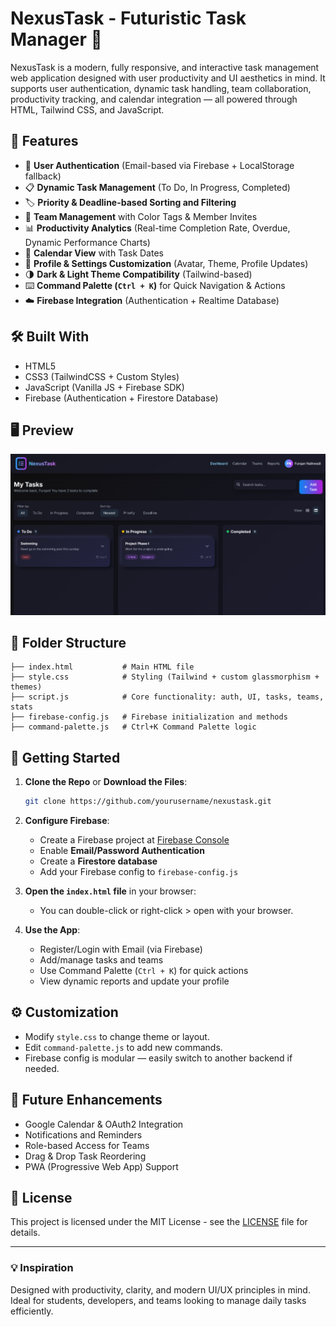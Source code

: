 # NexusTask - Futuristic Task Manager 🚀

NexusTask is a modern, fully responsive, and interactive task management web application designed with user productivity and UI aesthetics in mind. It supports user authentication, dynamic task handling, team collaboration, productivity tracking, and calendar integration — all powered through HTML, Tailwind CSS, and JavaScript.

## 🔧 Features

- 🔐 **User Authentication** (Email-based via Firebase + LocalStorage fallback)
- 📋 **Dynamic Task Management** (To Do, In Progress, Completed)
- 🏷️ **Priority & Deadline-based Sorting and Filtering**
- 👥 **Team Management** with Color Tags & Member Invites
- 📊 **Productivity Analytics** (Real-time Completion Rate, Overdue, Dynamic Performance Charts)
- 📆 **Calendar View** with Task Dates
- 🧾 **Profile & Settings Customization** (Avatar, Theme, Profile Updates)
- 🌗 **Dark & Light Theme Compatibility** (Tailwind-based)
- ⌨️ **Command Palette (`Ctrl + K`)** for Quick Navigation & Actions
- ☁️ **Firebase Integration** (Authentication + Realtime Database)

## 🛠️ Built With

- HTML5
- CSS3 (TailwindCSS + Custom Styles)
- JavaScript (Vanilla JS + Firebase SDK)
- Firebase (Authentication + Firestore Database)

## 🖥️ Preview

![NexusTask UI Screenshot](/Photos/Dashboard.png)

## 📂 Folder Structure

```
├── index.html           # Main HTML file
├── style.css            # Styling (Tailwind + custom glassmorphism + themes)
├── script.js            # Core functionality: auth, UI, tasks, teams, stats
├── firebase-config.js   # Firebase initialization and methods
├── command-palette.js   # Ctrl+K Command Palette logic
```

## 🚀 Getting Started

1. **Clone the Repo** or **Download the Files**:
    ```bash
    git clone https://github.com/yourusername/nexustask.git
    ```

2. **Configure Firebase**:
    - Create a Firebase project at [Firebase Console](https://console.firebase.google.com/)
    - Enable **Email/Password Authentication**
    - Create a **Firestore database**
    - Add your Firebase config to `firebase-config.js`

3. **Open the `index.html` file** in your browser:
    - You can double-click or right-click > open with your browser.

4. **Use the App**:
    - Register/Login with Email (via Firebase)
    - Add/manage tasks and teams
    - Use Command Palette (`Ctrl + K`) for quick actions
    - View dynamic reports and update your profile

## ⚙️ Customization

- Modify `style.css` to change theme or layout.
- Edit `command-palette.js` to add new commands.
- Firebase config is modular — easily switch to another backend if needed.

## 🧠 Future Enhancements

- Google Calendar & OAuth2 Integration
- Notifications and Reminders
- Role-based Access for Teams
- Drag & Drop Task Reordering
- PWA (Progressive Web App) Support

## 📄 License

This project is licensed under the MIT License - see the [LICENSE](LICENSE) file for details.

---

### 💡 Inspiration

Designed with productivity, clarity, and modern UI/UX principles in mind. Ideal for students, developers, and teams looking to manage daily tasks efficiently.